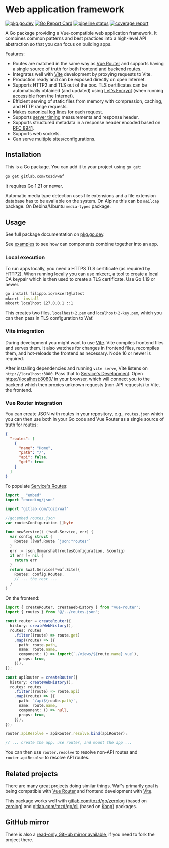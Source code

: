 # Web application framework

[![pkg.go.dev](https://pkg.go.dev/badge/gitlab.com/tozd/waf)](https://pkg.go.dev/gitlab.com/tozd/waf)
[![Go Report Card](https://goreportcard.com/badge/gitlab.com/tozd/waf)](https://goreportcard.com/report/gitlab.com/tozd/waf)
[![pipeline status](https://gitlab.com/tozd/waf/badges/main/pipeline.svg?ignore_skipped=true)](https://gitlab.com/tozd/waf/-/pipelines)
[![coverage report](https://gitlab.com/tozd/waf/badges/main/coverage.svg)](https://gitlab.com/tozd/waf/-/graphs/main/charts)

A Go package providing a Vue-compatible web application framework.
It combines common patterns and best practices into a high-level API abstraction
so that you can focus on building apps.

Features:

- Routes are matched in the same way as [Vue Router](https://router.vuejs.org/) and supports
  having a single source of truth for both frontend and backend routes.
- Integrates well with [Vite](https://vitejs.dev/) development by proxying requests to Vite.
- Production ready and can be exposed directly on open Internet.
- Supports HTTP2 and TLS out of the box. TLS certificates can be automatically obtained
  (and updated) using [Let's Encrypt](https://letsencrypt.org/) (when running
  accessible from the Internet).
- Efficient serving of static files from memory with compression, caching, and HTTP range requests.
- Makes [canonical log lines](https://brandur.org/canonical-log-lines) for each request.
- Supports [server timing](https://www.w3.org/TR/server-timing/) measurements and response header.
- Supports structured metadata in a response header encoded based on
  [RFC 8941](https://www.rfc-editor.org/rfc/rfc8941).
- Supports web sockets.
- Can serve multiple sites/configurations.

## Installation

This is a Go package. You can add it to your project using `go get`:

```sh
go get gitlab.com/tozd/waf
```

It requires Go 1.21 or newer.

Automatic media type detection uses file extensions and a file extension database has to be available
on the system.
On Alpine this can be `mailcap` package.
On Debina/Ubuntu `media-types` package.

## Usage

See full package documentation on [pkg.go.dev](https://pkg.go.dev/gitlab.com/tozd/waf#section-documentation).

See [examples](./_examples/) to see how can components combine together into an app.

### Local execution

To run apps locally, you need a HTTPS TLS certificate (as required by HTTP2). When running locally
you can use [mkcert](https://github.com/FiloSottile/mkcert), a tool to create a local CA
keypair which is then used to create a TLS certificate. Use Go 1.19 or newer.

```sh
go install filippo.io/mkcert@latest
mkcert -install
mkcert localhost 127.0.0.1 ::1
```

This creates two files, `localhost+2.pem` and l`ocalhost+2-key.pem`, which you can then pass in
TLS configuration to Waf.

### Vite integration

During development you might want to use [Vite](https://vitejs.dev/).
Vite compiles frontend files and serves them. It also watches for changes in frontend files,
recompiles them, and hot-reloads the frontend as necessary. Node 16 or newer is required.

After installing dependencies and running `vite serve`, Vite listens on `http://localhost:3000`.
Pass that to [Service's Development](https://pkg.go.dev/gitlab.com/tozd/waf#Service).
Open [https://localhost:8080/](https://localhost:8080/) in your browser, which will connect
you to the backend which then proxies unknown requests (non-API requests) to Vite, the frontend.

### Vue Router integration

You can create JSON with routes in your repository, e.g., `routes.json` which you can then
use both in your Go code and Vue Router as a single source of truth for routes:

```json
{
  "routes": [
    {
      "name": "Home",
      "path": "/",
      "api": false,
      "get": true
    }
  ]
}
```

To populate [Service's Routes](https://pkg.go.dev/gitlab.com/tozd/waf#Service):

```go
import _ "embed"
import "encoding/json"

import "gitlab.com/tozd/waf"

//go:embed routes.json
var routesConfiguration []byte

func newService() (*waf.Service, err) {
  var config struct {
    Routes []waf.Route `json:"routes"`
  }
  err := json.Unmarshal(routesConfiguration, &config)
  if err != nil {
    return err
  }
  return &waf.Service[*waf.Site]{
    Routes: config.Routes,
    // ... the rest ...
  }
}
```

On the frontend:

```ts
import { createRouter, createWebHistory } from "vue-router";
import { routes } from "@/../routes.json";

const router = createRouter({
  history: createWebHistory(),
  routes: routes
    .filter((route) => route.get)
    .map((route) => ({
      path: route.path,
      name: route.name,
      component: () => import(`./views/${route.name}.vue`),
      props: true,
    })),
});

const apiRouter = createRouter({
  history: createWebHistory(),
  routes: routes
    .filter((route) => route.api)
    .map((route) => ({
      path: `/api${route.path}`,
      name: route.name,
      component: () => null,
      props: true,
    })),
});

router.apiResolve = apiRouter.resolve.bind(apiRouter);

// ... create the app, use router, and mount the app ...
```

You can then use `router.resolve` to resolve non-API routes and `router.apiResolve`
to resolve API routes.

## Related projects

There are many great projects doing similar things.
Waf's primarily goal is being compatible with [Vue Router](https://router.vuejs.org/)
and frontend development with [Vite](https://vitejs.dev/).

This package works well with [gitlab.com/tozd/go/zerolog](https://gitlab.com/tozd/go/zerolog)
(based on [zerolog](https://github.com/rs/zerolog)) and
[gitlab.com/tozd/go/cli](https://gitlab.com/tozd/go/cli) (based on
[Kong](https://github.com/alecthomas/kong)) packages.

## GitHub mirror

There is also a [read-only GitHub mirror available](https://github.com/tozd/waf),
if you need to fork the project there.
